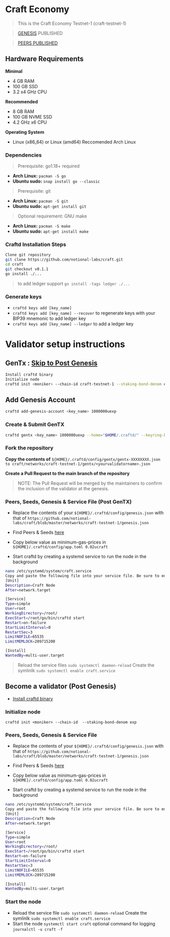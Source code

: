 # Craft Economy

>This is the Craft Economy Testnet-1 (craft-testnet-1)

>[GENESIS](https://raw.githubusercontent.com/notional-labs/craft/master/networks/craft-testnet-1/genesis.json) PUBLISHED

>[PEERS PUBLISHED](https://hackmd.io/YsZv1UXeRHOsJUH-Mkrfvw)

## Hardware Requirements
**Minimal**
* 4 GB RAM
* 100 GB SSD
* 3.2 x4 GHz CPU

**Recommended**
* 8 GB RAM
* 100 GB NVME SSD
* 4.2 GHz x6 CPU 

**Operating System**
* Linux (x86_64) or Linux (amd64) Reccomended Arch Linux

### Dependencies
>Prerequisite: go1.18+ required
* **Arch Linux:** `pacman -S go`
* **Ubuntu sudo:** `snap install go --classic`

>Prerequisite: git
* **Arch Linux:** `pacman -S git`
* **Ubuntu sudo:** `apt-get install git`

>Optional requirement: GNU make
* **Arch Linux:** `pacman -S make`
* **Ubuntu sudo:** `apt-get install make`

### Craftd Installation Steps

```bash
Clone git repository
git clone https://github.com/notional-labs/craft.git
cd craft
git checkout v0.1.1
go install ./...
```
> to add ledger support `go install -tags ledger ./...`

### Generate keys
* `craftd keys add [key_name]`
* `craftd keys add [key_name] --recover` to regenerate keys with your BIP39 mnemonic
to add ledger key
* `craftd keys add [key_name] --ledger` to add a ledger key 

# Validator setup instructions
## GenTx : [Skip to Post Genesis](https://github.com/chalabi2/craft/blob/master/networks/craft-testnet-1/README.md#become-a-validator-post-genesis)

```bash
Install craftd binary
Initialize node
craftd init <moniker> --chain-id craft-testnet-1 --staking-bond-denom exp
```

## Add Genesis Account

```bash
craftd add-genesis-account <key_name> 1000000uexp
```

### Create & Submit GenTX
```bash
craftd gentx <key_name> 1000000uexp --home="$HOME/.craftd/" --keyring-backend=os --chain-id=craft-testnet-1 --moniker="<your_moniker>" --commission-max-change-rate=0.01 --commission-max-rate=0.5 --commission-rate=0.05 --details="<details here>" --security-contact="<email>" --website="<website>"
```
### Fork the repository 

**Copy the contents of** `${HOME}/.craftd/config/gentx/gentx-XXXXXXXX.json to craft/networks/craft-testnet-1/gentx/<yourvalidatorname>.json`

**Create a Pull Request to the main branch of the repository** 

>NOTE: The Pull Request will be merged by the maintainers to confirm the inclusion of the validator at the genesis.

### Peers, Seeds, Genesis & Service File (Post GenTX)
* Replace the contents of your `${HOME}/.craftd/config/genesis.json` with that of `https://github.com/notional-labs/craft/blob/master/networks/craft-testnet-1/genesis.json`

* Find Peers & Seeds [here](https://hackmd.io/YsZv1UXeRHOsJUH-Mkrfvw)

* Copy below value as minimum-gas-prices in `${HOME}/.craftd/config/app.toml
0.02ucraft`

* Start craftd by creating a systemd service to run the node in the background
```bash
nano /etc/systemd/system/craft.service
Copy and paste the following file into your service file. Be sure to edit as you see fit.
[Unit]
Description=Craft Node
After=network.target

[Service]
Type=simple
User=root
WorkingDirectory=/root/
ExecStart=/root/go/bin/craftd start
Restart=on-failure
StartLimitInterval=0
RestartSec=3
LimitNOFILE=65535
LimitMEMLOCK=209715200

[Install]
WantedBy=multi-user.target
```
>Reload the service files `sudo systemctl daemon-reload` Create the symlinlk `sudo systemctl enable craft.service` 

## Become a validator (Post Genesis)
* [Install craftd binary](https://github.com/chalabi2/craft/blob/master/networks/craft-testnet-1/README.md#craftd-installation-steps)

### Initialize node
`craftd init <moniker> --chain-id  --staking-bond-denom exp`
### Peers, Seeds, Genesis & Service File
* Replace the contents of your `${HOME}/.craftd/config/genesis.json` with that of `https://github.com/notional-labs/craft/blob/master/networks/craft-testnet-1/genesis.json`

* Find Peers & Seeds [here](https://hackmd.io/YsZv1UXeRHOsJUH-Mkrfvw)

* Copy below value as minimum-gas-prices in `${HOME}/.craftd/config/app.toml
0.02ucraft`

* Start craftd by creating a systemd service to run the node in the background
```bash
nano /etc/systemd/system/craft.service
Copy and paste the following file into your service file. Be sure to edit as you see fit.
[Unit]
Description=Craft Node
After=network.target

[Service]
Type=simple
User=root
WorkingDirectory=/root/
ExecStart=/root/go/bin/craftd start
Restart=on-failure
StartLimitInterval=0
RestartSec=3
LimitNOFILE=65535
LimitMEMLOCK=209715200

[Install]
WantedBy=multi-user.target
```

### Start the node
* Reload the service file `sudo systemctl daemon-reload` Create the symlinlk `sudo systemctl enable craft.service`
* Start the node `systemctl start craft` optional command for logging `journalctl -u craft -f`
